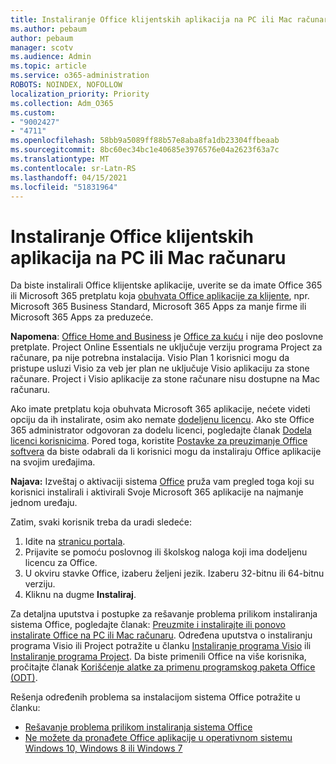 ```yaml
---
title: Instaliranje Office klijentskih aplikacija na PC ili Mac računaru
ms.author: pebaum
author: pebaum
manager: scotv
ms.audience: Admin
ms.topic: article
ms.service: o365-administration
ROBOTS: NOINDEX, NOFOLLOW
localization_priority: Priority
ms.collection: Adm_O365
ms.custom:
- "9002427"
- "4711"
ms.openlocfilehash: 58bb9a5089ff88b57e8aba8fa1db23304ffbeaab
ms.sourcegitcommit: 8bc60ec34bc1e40685e3976576e04a2623f63a7c
ms.translationtype: MT
ms.contentlocale: sr-Latn-RS
ms.lasthandoff: 04/15/2021
ms.locfileid: "51831964"
---
```

# <a name="installing-office-client-apps-on-a-pc-or-mac"></a>Instaliranje Office klijentskih aplikacija na PC ili Mac računaru

Da biste instalirali Office klijentske aplikacije, uverite se da imate Office 365 ili Microsoft 365 pretplatu koja [obuhvata Office aplikacije za klijente](https://support.office.com/article/office-for-home-and-office-for-business-plans-28cbc8cf-1332-4f04-9123-9b660abb629e), npr. Microsoft 365 Business Standard, Microsoft 365 Apps za manje firme ili Microsoft 365 Apps za preduzeće.

**Napomena**: [Office Home and Business](https://support.microsoft.com/office/office-for-home-and-office-for-business-plans-28cbc8cf-1332-4f04-9123-9b660abb629e) je [Office za kuću](https://support.office.com/article/28cbc8cf-1332-4f04-9123-9b660abb629e?wt.mc_id=Alchemy_ClientDIA) i nije deo poslovne pretplate. Project Online Essentials ne uključuje verziju programa Project za računare, pa nije potrebna instalacija. Visio Plan 1 korisnici mogu da pristupe usluzi Visio za veb jer plan ne uključuje Visio aplikaciju za stone računare. Project i Visio aplikacije za stone računare nisu dostupne na Mac računaru.

Ako imate pretplatu koja obuhvata Microsoft 365 aplikacije, nećete videti opciju da ih instalirate, osim ako nemate [dodeljenu licencu](https://support.office.com/article/what-office-365-business-product-or-license-do-i-have-f8ab5e25-bf3f-4a47-b264-174b1ee925fd?wt.mc_id=scl_installoffice_home). Ako ste Office 365 administrator odgovoran za dodelu licenci, pogledajte članak [Dodela licenci korisnicima](https://support.office.com/article/assign-licenses-to-users-in-office-365-for-business-997596b5-4173-4627-b915-36abac6786dc?wt.mc_id=scl_installoffice_home). Pored toga, koristite [Postavke za preuzimanje Office‎ softvera](https://docs.microsoft.com/DeployOffice/manage-software-download-settings-office-365) da biste odabrali da li korisnici mogu da instaliraju ‎Office‎ aplikacije na svojim uređajima.

**Najava:** Izveštaj o aktivaciji sistema [Office](https://docs.microsoft.com/microsoft-365/admin/activity-reports/microsoft-office-activations?view=o365-worldwide) pruža vam pregled toga koji su korisnici instalirali i aktivirali Svoje Microsoft 365 aplikacije na najmanje jednom uređaju.

Zatim, svaki korisnik treba da uradi sledeće:

1. Idite na [stranicu portala](https://portal.office.com/OLS/MySoftware.aspx).
2. Prijavite se pomoću poslovnog ili školskog naloga koji ima dodeljenu licencu za Office. 
3. U okviru stavke Office, izaberu željeni jezik. Izaberu 32-bitnu ili 64-bitnu verziju.
4. Kliknu na dugme **Instaliraj**.

Za detaljna uputstva i postupke za rešavanje problema prilikom instaliranja sistema Office, pogledajte članak: [Preuzmite i instalirajte ili ponovo instalirate Office na PC ili Mac računaru](https://support.office.com/article/4414eaaf-0478-48be-9c42-23adc4716658?wt.mc_id=Alchemy_ClientDIA). Određena uputstva o instaliranju programa Visio ili Project potražite u članku [Instaliranje programa Visio](https://support.office.com/article/f98f21e3-aa02-4827-9167-ddab5b025710) ili [Instaliranje programa Project](https://support.office.com/article/7059249b-d9fe-4d61-ab96-5c5bf435f281). Da biste primenili Office na više korisnika, pročitajte članak [Korišćenje alatke za primenu programskog paketa Office (ODT)](https://docs.microsoft.com/alchemyinsights/using-the-office-deployment-tool).

Rešenja određenih problema sa instalacijom sistema Office potražite u članku:
- [Rešavanje problema prilikom instaliranja sistema Office](https://support.office.com/article/35ff2def-e0b2-4dac-9784-4cf212c1f6c2#BKMK_ErrorMessages)
- [Ne možete da pronađete Office aplikacije u operativnom sistemu Windows 10, Windows 8 ili Windows 7](https://support.office.com/article/can-t-find-office-applications-in-windows-10-windows-8-or-windows-7-907ce545-6ae8-459b-8d9d-de6764a635d6)
